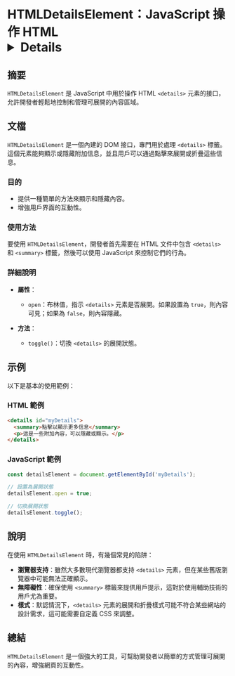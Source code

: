 <!--
Meta Description: # HTMLDetailsElement：JavaScript 操作 HTML <details> 元素的完整指南 ## 摘要 `HTMLDetailsElement` 是 JavaScript 中用於操作 HTML `<details>` 元素的接口，允許開發者輕鬆地控制和管理可展開的內容區域。 ...
Meta Keywords: details, htmldetailselement, javascript, html, summary
-->

# HTMLDetailsElement：JavaScript 操作 HTML <details> 元素的完整指南

## 摘要
`HTMLDetailsElement` 是 JavaScript 中用於操作 HTML `<details>` 元素的接口，允許開發者輕鬆地控制和管理可展開的內容區域。

## 文檔
`HTMLDetailsElement` 是一個內建的 DOM 接口，專門用於處理 `<details>` 標籤。這個元素能夠顯示或隱藏附加信息，並且用戶可以通過點擊來展開或折疊這些信息。

### 目的
- 提供一種簡單的方法來顯示和隱藏內容。
- 增強用戶界面的互動性。

### 使用方法
要使用 `HTMLDetailsElement`，開發者首先需要在 HTML 文件中包含 `<details>` 和 `<summary>` 標籤，然後可以使用 JavaScript 來控制它們的行為。

### 詳細說明
- **屬性**：
  - `open`：布林值，指示 `<details>` 元素是否展開。如果設置為 `true`，則內容可見；如果為 `false`，則內容隱藏。
  
- **方法**：
  - `toggle()`：切換 `<details>` 的展開狀態。

## 示例
以下是基本的使用範例：

### HTML 範例
```html
<details id="myDetails">
  <summary>點擊以顯示更多信息</summary>
  <p>這是一些附加內容，可以隱藏或顯示。</p>
</details>
```

### JavaScript 範例
```javascript
const detailsElement = document.getElementById('myDetails');

// 設置為展開狀態
detailsElement.open = true;

// 切換展開狀態
detailsElement.toggle();
```

## 說明
在使用 `HTMLDetailsElement` 時，有幾個常見的陷阱：

- **瀏覽器支持**：雖然大多數現代瀏覽器都支持 `<details>` 元素，但在某些舊版瀏覽器中可能無法正確顯示。
- **無障礙性**：確保使用 `<summary>` 標籤來提供用戶提示，這對於使用輔助技術的用戶尤為重要。
- **樣式**：默認情況下，`<details>` 元素的展開和折疊樣式可能不符合某些網站的設計需求，這可能需要自定義 CSS 來調整。

## 總結
`HTMLDetailsElement` 是一個強大的工具，可幫助開發者以簡單的方式管理可展開的內容，增強網頁的互動性。